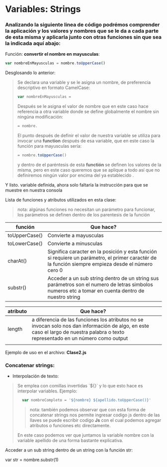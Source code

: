 # Variables: Strings

### Analizando la siguiente linea de código podrémos comprender la aplicación y los valores y nombres que se le da a cada parte de esta misma y aplicarla junto con otras funciones sin que sea la indicada aquí abajo:

Función: **convertir el nombre en mayusculas**:

```js 
var nombreEnMayusculas = nombre.toUpperCase()
```
Desglosando lo anterior:

>Se declara una variable y se le asigna un nombre, de preferencia descriptivo en formato CamelCase:
>```js 
>var nombreEnMayusculas =
>```
>Después se le asigna el valor de nombre que en este caso hace referencia a otra variable donde se define globalmente el nombre sin ningúna modificación:
>```js 
>= nombre. 
>```
>El punto después de definir el valor de nuestra variable se utiliza para invocar una **function** después de esa variable, que en este caso la función para mayusculas sería:
>```js 
>= nombre.toUpperCase()
>```
>y dentro de el paréntesis de esta **functión** se definen los valores de la misma, pero en este caso queremos que se aplique a todo así que no definiremos ningún valor por encima del ya establecido .

Y listo. variable definida, ahora solo faltaría la instrucción para que se muestre en nuestra consola

Lista de funciones y atributos utilizados en esta clase:
>nota: algúnas funciones no necesitan un parámetro para funcionar, los parámetros se definen dentro de los parentesis de la función

| función       | Que hace?                                                                                                                                          |
| ------------- | -------------------------------------------------------------------------------------------------------------------------------------------------- |
| toUpperCase() | Convierte a mayusculas                                                                                                                             |
| toLowerCase() | Convierte a minusculas                                                                                                                             |
| charAt()      | Significa caracter en la posición y esta función si requiere un parámetro, el primer caractér de la función siempre empieza desde el número cero 0 |
| substr()      | Acceder a un sub string dentro de un string sus parámetros son el numero de letras simbolos numeros etc a tomar en cuenta dentro de nuestro string | 


| atributo | Que hace?                                                                                                                                                                          |     |
| -------- | ---------------------------------------------------------------------------------------------------------------------------------------------------------------------------------- | --- |
| length   | a diferencia de las funciones los atributos no se invocan solo nos dan información de algo, en este caso el largo de nuestra palabra o texto representado en un número como output |     |
|          |                                                                                                                                                                                    |     |

Ejemplo de uso en el archivo: **Clase2.js**

### Concatenar strings:
* Interpolación de texto:

>Se emplea con comillas invertidas \`${}\` y lo que esto hace es interpolar variables.
Ejemplo:
>```js 
>   var nombreCompleto = '${nombre} ${apellido.toUpperCase()}' 
>```
>>nota: también podemos observar que con esta forma de concatenar strings nos permite ingresar codigo js dentro de las llaves se puede escribir codigo **Js** con el cual podemos agregar atributos o funciones etc directamente.
>
>En este caso podemos ver que juntamos la variable nombre con la variable apellido de una forma bastante explicativa.

Acceder a un sub string dentro de un string con la función str:

var str = nombre.substr(1)